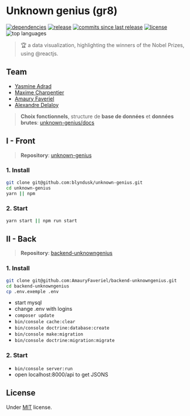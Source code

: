 # Unknown genius (gr8)

<p>
    <a href="https://github.com/blyndusk/unknown-genius/blob/master/package.json"><img src="https://img.shields.io/requires/github/blyndusk/unknown-genius.svg" alt="dependencies"/></a>
    <a href="https://github.com/blyndusk/unknown-genius/releases/latest"><img src="https://img.shields.io/github/release-pre/blyndusk/unknown-genius.svg" alt="release"/></a>
    <a href="https://github.com/blyndusk/unknown-genius/commits/master"><img src="https://img.shields.io/github/commits-since/blyndusk/unknown-genius/0.14.0.svg" alt="commits since last release"/></a>
    <a href="https://github.com/blyndusk/unknown-genius/blob/master/LICENSE"><img src="https://img.shields.io/github/license/blyndusk/unknown-genius.svg" alt="license"/></a>
    <img src="https://img.shields.io/github/languages/top/blyndusk/unknown-genius.svg" alt="top languages"/>
</p>

> 🏆 a data visualization, highlighting the winners of the Nobel Prizes, using @reactjs.

## Team

- [Yasmine Adrad](https://github.com/YasmineAD)
- [Maxime Charpentier](https://github.com/maximecharpentier)
- [Amaury Faveriel](https://github.com/AmauryFaveriel)
- [Alexandre Delaloy](https://github.com/blyndusk)

> **Choix fonctionnels**, structure de **base de données** et **données brutes**: [unknown-genius/docs](https://github.com/blyndusk/unknown-genius/tree/master/docs)

## I - Front

> **Repository**: [unknown-genius](https://github.com/blyndusk/unknown-genius)

### 1. Install

```bash
git clone git@github.com:blyndusk/unknown-genius.git
cd unknown-genius
yarn || npm
```

### 2. Start

```bash
yarn start || npm run start
```

## II - Back

> **Repository**: [backend-unknowngenius](https://github.com/AmauryFaveriel/backend-unknowngenius)

### 1. Install

```bash
git clone git@github.com:AmauryFaveriel/backend-unknowngenius.git
cd backend-unknowngenius
cp .env.exemple .env
```

- start mysql
- change .env with logins
- `composer update`
- `bin/console cache:clear`
- `bin/console doctrine:database:create`
- `bin/console make:migration`
- `bin/console doctrine:migration:migrate`

### 2. Start

- `bin/console server:run`
- open localhost:8000/api to get JSONS

## License

Under [MIT](https://github.com/blyndusk/unknown-genius/blob/master/LICENSE) license.
